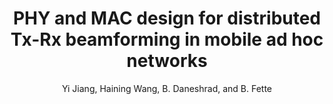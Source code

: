 ---
type: "inproceedings"
title: "PHY and MAC design for distributed Tx-Rx beamforming in mobile ad hoc networks"
author: "Yi Jiang, Haining Wang, B. Daneshrad, and B. Fette"
journal: ""
volume: ""
number: ""
year: "2014"
month: "Oct"
doi: "10.1109/MILCOM.2014.152"
pages: "885-890"
publisher: ""
booktitle: "Proc. of IEEE Military Communications Conference (MILCOM)"
---